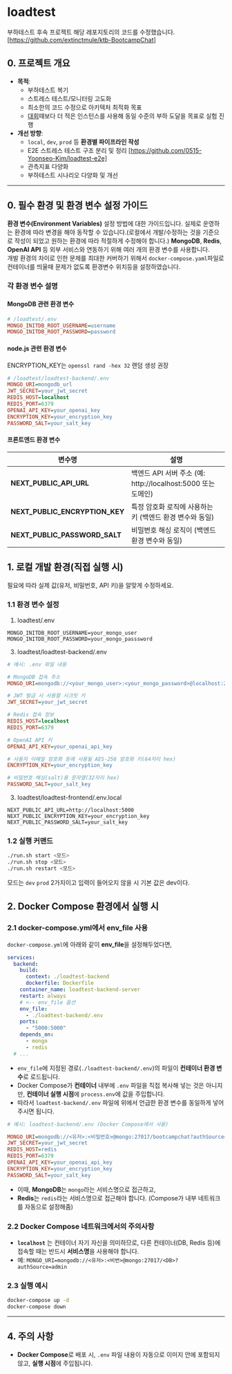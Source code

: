 # loadtest

부하테스트 후속 프로젝트
해당 레포지토리의 코드를 수정했습니다. [https://github.com/extinctmule/ktb-BootcampChat]

## 0. 프로젝트 개요

- **목적**:
  - 부하테스트 복기
  - 스트레스 테스트/모니터링 고도화
  - 최소한의 코드 수정으로 아키텍처 최적화 목표
  - [대회](https://gem-waste-46b.notion.site/16f5b5b9a26d802fbe43e8a7828078e9?pvs=4)때보다 더 적은 인스턴스를 사용해 동일 수준의 부하 도달을 목표로 실험 진행
- **개선 방향**:
  - `local`, `dev`, `prod` 등 **환경별 파이프라인 작성**
  - E2E 스트레스 테스트 구조 분리 및 정리 [https://github.com/0515-Yoonseo-Kim/loadtest-e2e]
  - 관측지표 다양화
  - 부하테스트 시나리오 다양화 및 개선
---
## 0. 필수 환경 및 환경 변수 설정 가이드
**환경 변수(Environment Variables)** 설정 방법에 대한 가이드입니다. 실제로 운영하는 환경에 따라 변경을 해야 동작할 수 있습니다.(로컬에서 개발/수정하는 것을 기준으로 작성이 되었고 원하는 환경에 따라 적절하게 수정해야 합니다.)
**MongoDB**, **Redis**, **OpenAI API** 등 외부 서비스와 연동하기 위해 여러 개의 환경 변수를 사용합니다.  
개발 환경의 차이로 인한 문제를 최대한 커버하기 위해서 `docker-compose.yaml`파일로 컨테이너를 띄울때 문제가 없도록 환경변수 위치등을 설정하였습니다.

### 각 환경 변수 설명
#### MongoDB 관련 환경 변수 
```ini
# /loadtest/.env
MONGO_INITDB_ROOT_USERNAME=username
MONGO_INITDB_ROOT_PASSWORD=password
```
#### node.js 관련 환경 변수
ENCRYPTION_KEY는 `openssl rand -hex 32` 랜덤 생성 권장

```ini
# /loadtest/loadtest-backend/.env
MONGO_URI=mongodb_url
JWT_SECRET=your_jwt_secret
REDIS_HOST=localhost
REDIS_PORT=6379
OPENAI_API_KEY=your_openai_key
ENCRYPTION_KEY=your_encryption_key
PASSWORD_SALT=your_salt_key
```

#### 프론트엔드 환경 변수
| 변수명           | 설명                                                                    |
|-----------------|-------------------------------------------------------------------------|
| **NEXT_PUBLIC_API_URL**   | 백엔드 API 서버 주소 (예: http://localhost:5000 또는 도메인)           |
| **NEXT_PUBLIC_ENCRYPTION_KEY**  | 특정 암호화 로직에 사용하는 키 (백엔드 환경 변수와 동일)                          |
| **NEXT_PUBLIC_PASSWORD_SALT**  | 비밀번호 해싱 로직이 (백엔드 환경 변수와 동일)      |


## 1. 로컬 개발 환경(직접 실행 시)
필요에 따라 실제 값(유저, 비밀번호, API 키)을 알맞게 수정하세요.
### 1.1 환경 변수 설정

1) loadtest/.env
```ìni
MONGO_INITDB_ROOT_USERNAME=your_mongo_user
MONGO_INITDB_ROOT_PASSWORD=your_mongo_passsword
```

3) loadtest/loadtest-backend/.env

```ini
# 예시: .env 파일 내용

# MongoDB 접속 주소
MONGO_URI=mongodb://<your_mongo_user>:<your_mongo_password>@localhost:27017/bootcampchat?authSource=admin

# JWT 발급 시 사용할 시크릿 키
JWT_SECRET=your_jwt_secret

# Redis 접속 정보
REDIS_HOST=localhost
REDIS_PORT=6379

# OpenAI API 키
OPENAI_API_KEY=your_openai_api_key

# 사용자 이메일 암호화 등에 사용될 AES-256 암호화 키(64자리 hex)
ENCRYPTION_KEY=your_encryption_key

# 비밀번호 해싱(salt)용 문자열(32자리 hex)
PASSWORD_SALT=your_salt_key
```

3) loadtest/loadtest-frontend/.env.local

```ìni
NEXT_PUBLIC_API_URL=http://localhost:5000
NEXT_PUBLIC_ENCRYPTION_KEY=your_encryption_key
NEXT_PUBLIC_PASSWORD_SALT=your_salt_key
```
### 1.2 실행 커맨드
```sh
./run.sh start <모드>
./run.sh stop <모드>
./run.sh restart <모드>
```
모드는 `dev` `prod` 2가지이고 입력이 들어오지 않을 시 기본 값은 dev이다.

## 2. Docker Compose 환경에서 실행 시

### 2.1 docker-compose.yml에서 env_file 사용

`docker-compose.yml`에 아래와 같이 **env_file**을 설정해두었다면,

```yaml
services:
  backend:
    build:
      context: ./loadtest-backend
      dockerfile: Dockerfile
    container_name: loadtest-backend-server
    restart: always
    # <-- env_file 옵션
    env_file:
      - ./loadtest-backend/.env
    ports:
      - "5000:5000"
    depends_on:
      - mongo
      - redis
  # ...
```

- `env_file`에 지정된 경로(`./loadtest-backend/.env`)의 파일이 **컨테이너 환경 변수**로 로드됩니다.
- Docker Compose가 **컨테이너** 내부에 `.env` 파일을 직접 복사해 넣는 것은 아니지만, **컨테이너 실행 시점**에 `process.env`에 값을 주입합니다.
- 따라서 `loadtest-backend/.env` 파일에 위에서 언급한 환경 변수를 동일하게 넣어주시면 됩니다.

```ini
# 예시: loadtest-backend/.env (Docker Compose에서 사용)

MONGO_URI=mongodb://<유저>:<비밀번호>@mongo:27017/bootcampchat?authSource=admin
JWT_SECRET=your_jwt_secret
REDIS_HOST=redis
REDIS_PORT=6379
OPENAI_API_KEY=your_openai_api_key
ENCRYPTION_KEY=your_encryption_key
PASSWORD_SALT=your_salt_key
```

- 이때, **MongoDB**는 `mongo`라는 서비스명으로 접근하고,  
- **Redis**는 `redis`라는 서비스명으로 접근해야 합니다. (Compose가 내부 네트워크를 자동으로 설정해줌)

### 2.2 Docker Compose 네트워크에서의 주의사항

- **`localhost`** 는 컨테이너 자기 자신을 의미하므로, 다른 컨테이너(DB, Redis 등)에 접속할 때는 반드시 **서비스명**을 사용해야 합니다.
- 예: `MONGO_URI=mongodb://<유저>:<비번>@mongo:27017/<DB>?authSource=admin`

### 2.3 실행 예시

```sh
docker-compose up -d
docker-compose down
```

---

## 4. 주의 사항
 - **Docker Compose**로 배포 시, `.env` 파일 내용이 자동으로 이미지 안에 포함되지 않고, **실행 시점**에 주입됩니다.  
